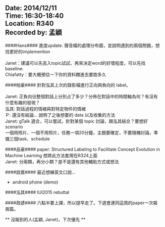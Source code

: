 
Date: 2014/12/11 <br/>
Time: 16:30-18:40 <br/>
Location: R340 <br/>
Recorded by: 孟穎
----

####Hans####
進度update. 聲音檔的處理分布圖，並說明遇到的兩個問題，想找更好的implemention  <br/><br/>
Janet：建議可以先丟入topic試試，再來決定word的好壞程度，可以先找baseline. <br/>
Chiafatty：要大概預估一下你的資料餵進去要跑多久
          
####柏豪####
針對泓其上次的錄影檔進行正向與負向的 label。<br/><br/>
Janet: 正負向佔整個對話上分別占了多少？分佈在對話中的時間軸為何？有沒有什麼有趣的發現？<br/>
泓其: 對話過程的情緒與對特定物件的情緒 <br/>
Ｐ: 還沒有結論... 
說明了之後想要的 data 以及收集的方法 <br/>
Janet: gTalk 適合，可以嘗試，針對某個 topic 討論，跟泓其結合？要想好scenario <br/>
一個用照片、一個不用照片，任務一項20分鐘，主題要確定，不要隨機討論，準備三個task、schedule <br/>

####品豪####
paper: Structured Labeling to Facilitate Concept Evolution in Machine Learning 
想將此方法套用在R324上面 <br/>
Janet: 分兩類，再分小類？是不是還有其他輔助方式或想法 

####啟嘉####
最近想練英文口說... <br/>
 - android phone (demo)

####泓其####
IUI2015 rebuttal 

####政諺####
六點半要上課，所以提早走了。下週會連同這周的paper一次報兩篇。

** 沒報到的人(孟穎, Janet)，下次優先 **

